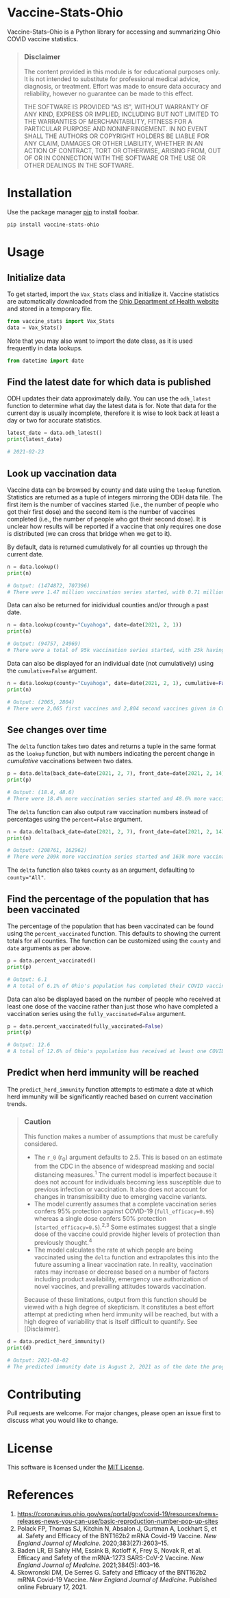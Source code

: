 # Vaccine-Stats-Ohio
Vaccine-Stats-Ohio is a Python library for accessing and summarizing Ohio COVID vaccine statistics.

> ### **Disclaimer**
> The content provided in this module is for educational purposes only. It is not intended to substitute for professional medical advice, diagnosis, or treatment. Effort was made to ensure data accuracy and reliability, however no guarantee can be made to this effect.
>
> THE SOFTWARE IS PROVIDED "AS IS", WITHOUT WARRANTY OF ANY KIND, EXPRESS OR
IMPLIED, INCLUDING BUT NOT LIMITED TO THE WARRANTIES OF MERCHANTABILITY,
FITNESS FOR A PARTICULAR PURPOSE AND NONINFRINGEMENT. IN NO EVENT SHALL THE
AUTHORS OR COPYRIGHT HOLDERS BE LIABLE FOR ANY CLAIM, DAMAGES OR OTHER
LIABILITY, WHETHER IN AN ACTION OF CONTRACT, TORT OR OTHERWISE, ARISING FROM,
OUT OF OR IN CONNECTION WITH THE SOFTWARE OR THE USE OR OTHER DEALINGS IN THE
SOFTWARE.

# Installation

Use the package manager [pip](https://pip.pypa.io/en/stable/) to install foobar.

```bash
pip install vaccine-stats-ohio
```

# Usage

## Initialize data

To get started, import the `Vax_Stats` class and initialize it. Vaccine statistics are automatically downloaded from the [Ohio Department of Health website](https://coronavirus.ohio.gov/wps/portal/gov/covid-19/dashboards/covid-19-vaccine/covid-19-vaccination-dashboard) and stored in a temporary file.

```python
from vaccine_stats import Vax_Stats
data = Vax_Stats()
```

Note that you may also want to import the date class, as it is used frequently in data lookups.

```python
from datetime import date
```

## Find the latest date for which data is published

ODH updates their data approximately daily. You can use the `odh_latest` function to determine what day the latest data is for. Note that data for the current day is usually incomplete, therefore it is wise to look back at least a day or two for accurate statistics.

```python
latest_date = data.odh_latest()
print(latest_date)

# 2021-02-23
```

## Look up vaccination data

Vaccine data can be browsed by county and date using the `lookup` function. Statistics are returned as a tuple of integers mirroring the ODH data file. The first item is the number of vaccines started (i.e., the number of people who got their first dose) and the second item is the number of vaccines completed (i.e., the number of people who got their second dose). It is unclear how results will be reported if a vaccine that only requires one dose is distributed (we can cross that bridge when we get to it).

By default, data is returned cumulatively for all counties up through the current date.

```python
n = data.lookup()
print(n)

# Output: (1474872, 707396)
# There were 1.47 million vaccination series started, with 0.71 million having been completed, in the state of Ohio as of the date this was run.
```

Data can also be returned for inidividual counties and/or through a past date.

```python
n = data.lookup(county="Cuyahoga", date=date(2021, 2, 1))
print(n)

# Output: (94757, 24969)
# There were a total of 95k vaccination series started, with 25k having been completed, in Cuyahoga county as of February 1, 2021.
```

Data can also be displayed for an individual date (not cumulatively) using the `cumulative=False` argument.

```python
n = data.lookup(county="Cuyahoga", date=date(2021, 2, 1), cumulative=False)
print(n)

# Output: (2065, 2804)
# There were 2,065 first vaccines and 2,804 second vaccines given in Cuyahoga county on February 1, 2021.
```

## See changes over time

The `delta` function takes two dates and returns a tuple in the same format as the `lookup` function, but with numbers indicating the percent change in *cumulative* vaccinations between two dates.

```python
p = data.delta(back_date=date(2021, 2, 7), front_date=date(2021, 2, 14))
print(p)

# Output: (18.4, 48.6)
# There were 18.4% more vaccination series started and 48.6% more vaccination series completed on February 14 compared to a week prior.
```

The `delta` function can also output raw vaccination numbers instead of percentages using the `percent=False` argument.

```python
n = data.delta(back_date=date(2021, 2, 7), front_date=date(2021, 2, 14), percent=False)
print(n)

# Output: (208761, 162962)
# There were 209k more vaccination series started and 163k more vaccination series completed on February 14 compared to a week prior.
```

The `delta` function also takes `county` as an argument, defaulting to `county="All"`.

## Find the percentage of the population that has been vaccinated

The percentage of the population that has been vaccinated can be found using the `percent_vaccinated` function. This defaults to showing the current totals for all counties. The function can be customized using the `county` and `date` arguments as per above.

```python
p = data.percent_vaccinated()
print(p)

# Output: 6.1
# A total of 6.1% of Ohio's population has completed their COVID vaccine series as of the date the program was run.
```

Data can also be displayed based on the number of people who received at least one dose of the vaccine rather than just those who have completed a vaccination series using the `fully_vaccinated=False` argument. 

```python
p = data.percent_vaccinated(fully_vaccinated=False)
print(p)

# Output: 12.6
# A total of 12.6% of Ohio's population has received at least one COVID vaccine as of the date the program was run.
```

## Predict when herd immunity will be reached

The `predict_herd_immunity` function attempts to estimate a date at which herd immunity will be significantly reached based on current vaccination trends.

> ### **Caution**
> This function makes a number of assumptions that must be carefully considered.
>
> * The `r_0` (r<sub>0</sub>) argument defaults to 2.5. This is based on an estimate from the CDC in the absence of widespread masking and social distancing measures.<sup>1</sup> The current model is imperfect because it does not account for individuals becoming less susceptible due to previous infection or vaccination. It also does not account for changes in transmissibility due to emerging vaccine variants.
> * The model currently assumes that a complete vaccination series confers 95% protection against COVID-19 (`full_efficacy=0.95`) whereas a single dose confers 50% protection (`started_efficacy=0.5`).<sup>2,3</sup> Some estimates suggest that a single dose of the vaccine could provide higher levels of protection than previously thought.<sup>4</sup>
> * The model calculates the rate at which people are being vaccinated using the `delta` function and extrapolates this into the future assuming a linear vaccination rate. In reality, vaccination rates may increase or decrease based on a number of factors including product availability, emergency use authorization of novel vaccines, and prevailing attitudes towards vaccination.
>
> Because of these limitations, output from this function should be viewed with a high degree of skepticism. It constitutes a best effort attempt at predicting when herd immunity will be reached, but with a high degree of variability that is itself difficult to quantify. See [Disclaimer].

```python
d = data.predict_herd_immunity()
print(d)

# Output: 2021-08-02
# The predicted immunity date is August 2, 2021 as of the date the program was run.
```

# Contributing
Pull requests are welcome. For major changes, please open an issue first to discuss what you would like to change.

# License
This software is licensed under the [MIT License](https://choosealicense.com/licenses/mit/).

# References

1. https://coronavirus.ohio.gov/wps/portal/gov/covid-19/resources/news-releases-news-you-can-use/basic-reproduction-number-pop-up-sites
2. Polack FP, Thomas SJ, Kitchin N, Absalon J, Gurtman A, Lockhart S, et al. Safety and Efficacy of the BNT162b2 mRNA Covid-19 Vaccine. *New England Journal of Medicine*. 2020;383(27):2603–15.
3. Baden LR, El Sahly HM, Essink B, Kotloff K, Frey S, Novak R, et al. Efficacy and Safety of the mRNA-1273 SARS-CoV-2 Vaccine. *New England Journal of Medicine*. 2021;384(5):403–16.
4. Skowronski DM, De Serres G. Safety and Efficacy of the BNT162b2 mRNA Covid-19 Vaccine. *New England Journal of Medicine*. Published online February 17, 2021.